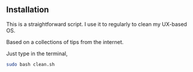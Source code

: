 ## Installation

This is a straightforward script. I use it to regularly to clean my UX-based OS.

Based on a collections of tips from the internet.

Just type in the terminal,

```Bash
sudo bash clean.sh
```

